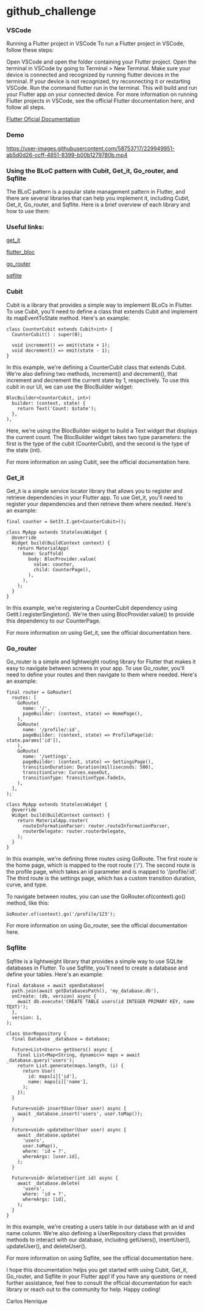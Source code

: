 #  github_challenge

### VSCode

Running a Flutter project in VSCode
To run a Flutter project in VSCode, follow these steps:

Open VSCode and open the folder containing your Flutter project.
Open the terminal in VSCode by going to Terminal > New Terminal.
Make sure your device is connected and recognized by running flutter devices in the terminal. If your device is not recognized, try reconnecting it or restarting VSCode.
Run the command flutter run in the terminal. This will build and run your Flutter app on your connected device.
For more information on running Flutter projects in VSCode, see the official Flutter documentation here, and follow all steps.

[Flutter Oficial Documentation](https://docs.flutter.dev/get-started/install)

### Demo

https://user-images.githubusercontent.com/58753717/229949951-ab5d0d26-ccff-4851-8399-b00b1279780b.mp4

### Using the BLoC pattern with Cubit, Get_it, Go_router, and Sqflite
The BLoC pattern is a popular state management pattern in Flutter, and there are several libraries that can help you implement it, including Cubit, Get_it, Go_router, and Sqflite. Here is a brief overview of each library and how to use them:

### Useful links:

[get_it](https://pub.dev/packages/get_it)

[flutter_bloc](https://pub.dev/packages/flutter_bloc)

[go_router](https://pub.dev/packages/go_router)

[sqflite](https://pub.dev/packages/sqflite)

### Cubit
Cubit is a library that provides a simple way to implement BLoCs in Flutter. To use Cubit, you'll need to define a class that extends Cubit and implement its mapEventToState method. Here's an example:

```
class CounterCubit extends Cubit<int> {
  CounterCubit() : super(0);

  void increment() => emit(state + 1);
  void decrement() => emit(state - 1);
}
```

In this example, we're defining a CounterCubit class that extends Cubit<int>. We're also defining two methods, increment() and decrement(), that increment and decrement the current state by 1, respectively. To use this cubit in our UI, we can use the BlocBuilder widget:

```
BlocBuilder<CounterCubit, int>(
  builder: (context, state) {
    return Text('Count: $state');
  },
),
```

Here, we're using the BlocBuilder widget to build a Text widget that displays the current count. The BlocBuilder widget takes two type parameters: the first is the type of the cubit (CounterCubit), and the second is the type of the state (int).

For more information on using Cubit, see the official documentation here.

### Get_it
Get_it is a simple service locator library that allows you to register and retrieve dependencies in your Flutter app. To use Get_it, you'll need to register your dependencies and then retrieve them where needed. Here's an example:

```
final counter = GetIt.I.get<CounterCubit>();

class MyApp extends StatelessWidget {
  @override
  Widget build(BuildContext context) {
    return MaterialApp(
      home: Scaffold(
        body: BlocProvider.value(
          value: counter,
          child: CounterPage(),
        ),
      ),
    );
  }
}
```

In this example, we're registering a CounterCubit dependency using GetIt.I.registerSingleton(). We're then using BlocProvider.value() to provide this dependency to our CounterPage.

For more information on using Get_it, see the official documentation here.

### Go_router
Go_router is a simple and lightweight routing library for Flutter that makes it easy to navigate between screens in your app. To use Go_router, you'll need to define your routes and then navigate to them where needed. Here's an example:

```
final router = GoRouter(
  routes: [
    GoRoute(
      name: '/',
      pageBuilder: (context, state) => HomePage(),
    ),
    GoRoute(
      name: '/profile/:id',
      pageBuilder: (context, state) => ProfilePage(id: state.params['id']),
    ),
    GoRoute(
      name: '/settings',
      pageBuilder: (context, state) => SettingsPage(),
      transitionDuration: Duration(milliseconds: 500),
      transitionCurve: Curves.easeOut,
      transitionType: TransitionType.fadeIn,
    ),
  ],
);

class MyApp extends StatelessWidget {
  @override
  Widget build(BuildContext context) {
    return MaterialApp.router(
      routeInformationParser: router.routeInformationParser,
      routerDelegate: router.routerDelegate,
    );
  }
}
```

In this example, we're defining three routes using GoRoute. The first route is the home page, which is mapped to the root route ('/'). The second route is the profile page, which takes an id parameter and is mapped to '/profile/:id'. The third route is the settings page, which has a custom transition duration, curve, and type.

To navigate between routes, you can use the GoRouter.of(context).go() method, like this:

```
GoRouter.of(context).go('/profile/123');
```

For more information on using Go_router, see the official documentation here.

### Sqflite
Sqflite is a lightweight library that provides a simple way to use SQLite databases in Flutter. To use Sqflite, you'll need to create a database and define your tables. Here's an example:

```
final database = await openDatabase(
  path.join(await getDatabasesPath(), 'my_database.db'),
  onCreate: (db, version) async {
    await db.execute('CREATE TABLE users(id INTEGER PRIMARY KEY, name TEXT)');
  },
  version: 1,
);

class UserRepository {
  final Database _database = database;

  Future<List<User>> getUsers() async {
    final List<Map<String, dynamic>> maps = await _database.query('users');
    return List.generate(maps.length, (i) {
      return User(
        id: maps[i]['id'],
        name: maps[i]['name'],
      );
    });
  }

  Future<void> insertUser(User user) async {
    await _database.insert('users', user.toMap());
  }

  Future<void> updateUser(User user) async {
    await _database.update(
      'users',
      user.toMap(),
      where: 'id = ?',
      whereArgs: [user.id],
    );
  }

  Future<void> deleteUser(int id) async {
    await _database.delete(
      'users',
      where: 'id = ?',
      whereArgs: [id],
    );
  }
}
```
In this example, we're creating a users table in our database with an id and name column. We're also defining a UserRepository class that provides methods to interact with our database, including getUsers(), insertUser(), updateUser(), and deleteUser().

For more information on using Sqflite, see the official documentation here.

I hope this documentation helps you get started with using Cubit, Get_it, Go_router, and Sqflite in your Flutter app! If you have any questions or need further assistance, feel free to consult the official documentation for each library or reach out to the
community for help. Happy coding!



Carlos Henrique
